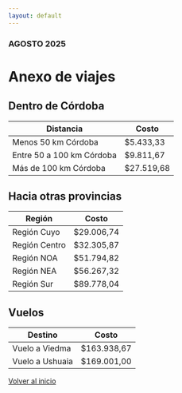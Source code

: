 ```yaml
---
layout: default
---
```


### AGOSTO 2025

# Anexo de viajes

## Dentro de Córdoba

| Distancia               | Costo      |
|--------------------------|------------|
| Menos 50 km Córdoba      | $5.433,33   |
| Entre 50 a 100 km Córdoba| $9.811,67   |
| Más de 100 km Córdoba    | $27.519,68  |

## Hacia otras provincias

| Región       | Costo      |
|--------------|------------|
| Región Cuyo  | $29.006,74  | 
| Región Centro| $32.305,87  |
| Región NOA   | $51.794,82  |
| Región NEA   | $56.267,32  |
| Región Sur   | $89.778,04  |

## Vuelos

| Destino        | Costo       |
|----------------|-------------|
| Vuelo a Viedma | $163.938,67  |
| Vuelo a Ushuaia| $169.001,00 |

<a href="/_pages/index.md" class="btn-home">
    <i class="fa fa-long-arrow-left"></i> Volver al inicio
</a>